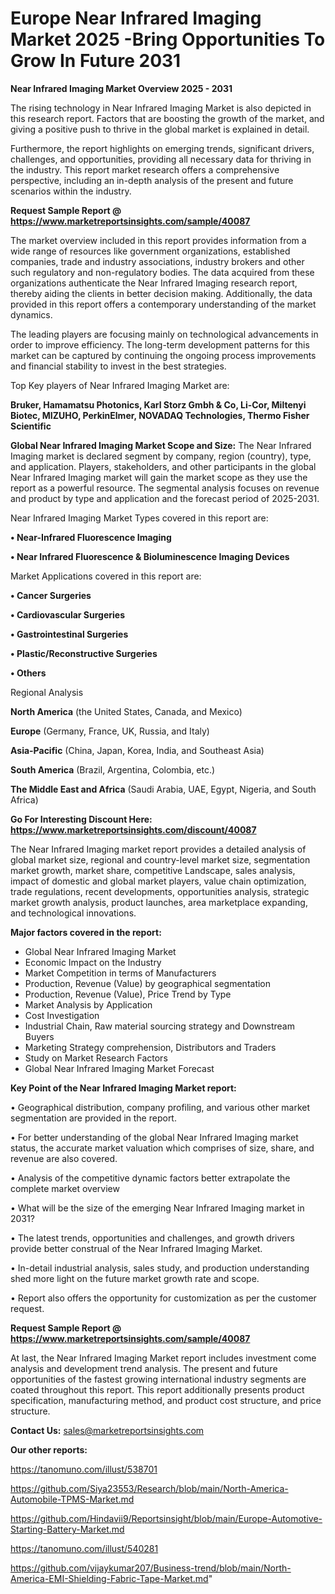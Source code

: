 # Europe Near Infrared Imaging Market 2025 -Bring Opportunities To Grow In Future 2031

<Strong> Near Infrared Imaging Market Overview 2025 - 2031</strong>

The rising technology in Near Infrared Imaging Market is also depicted in this research report. Factors that are boosting the growth of the market, and giving a positive push to thrive in the global market is explained in detail.

Furthermore, the report highlights on emerging trends, significant drivers, challenges, and opportunities, providing all necessary data for thriving in the industry. This report market research offers a comprehensive perspective, including an in-depth analysis of the present and future scenarios within the industry.

<strong>Request Sample Report @ <a href=https://www.marketreportsinsights.com/sample/40087>https://www.marketreportsinsights.com/sample/40087</a></strong>

The market overview included in this report provides information from a wide range of resources like government organizations, established companies, trade and industry associations, industry brokers and other such regulatory and non-regulatory bodies. The data acquired from these organizations authenticate the Near Infrared Imaging research report, thereby aiding the clients in better decision making. Additionally, the data provided in this report offers a contemporary understanding of the market dynamics.

The leading players are focusing mainly on technological advancements in order to improve efficiency. The long-term development patterns for this market can be captured by continuing the ongoing process improvements and financial stability to invest in the best strategies.

Top Key players of Near Infrared Imaging Market are:

<strong>Bruker, Hamamatsu Photonics, Karl Storz Gmbh & Co, Li-Cor, Miltenyi Biotec, MIZUHO, PerkinElmer, NOVADAQ Technologies, Thermo Fisher Scientific</strong>

<strong><b>Global Near Infrared Imaging Market Scope and Size:</b></strong>
The Near Infrared Imaging market is declared segment by company, region (country), type, and application. Players, stakeholders, and other participants in the global Near Infrared Imaging market will gain the market scope as they use the report as a powerful resource. The segmental analysis focuses on revenue and product by type and application and the forecast period of 2025-2031.

Near Infrared Imaging Market Types covered in this report are:

<strong>•  Near-Infrared Fluorescence Imaging

•  Near Infrared Fluorescence & Bioluminescence Imaging Devices</strong>

Market Applications covered in this report are:

<strong>•  Cancer Surgeries

•  Cardiovascular Surgeries

•  Gastrointestinal Surgeries

•  Plastic/Reconstructive Surgeries

•  Others</strong> 

Regional Analysis

<strong>North America</strong> (the United States, Canada, and Mexico)

<strong>Europe</strong> (Germany, France, UK, Russia, and Italy)

<strong>Asia-Pacific</strong> (China, Japan, Korea, India, and Southeast Asia)

<strong>South America</strong> (Brazil, Argentina, Colombia, etc.)

<strong>The Middle East and Africa</strong> (Saudi Arabia, UAE, Egypt, Nigeria, and South Africa)

<strong>Go For Interesting Discount Here: <a href=https://www.marketreportsinsights.com/discount/40087>https://www.marketreportsinsights.com/discount/40087</a></strong>

The Near Infrared Imaging market report provides a detailed analysis of global market size, regional and country-level market size, segmentation market growth, market share, competitive Landscape, sales analysis, impact of domestic and global market players, value chain optimization, trade regulations, recent developments, opportunities analysis, strategic market growth analysis, product launches, area marketplace expanding, and technological innovations.

<strong><b>Major factors covered in the report:</b></strong>
<ul>
  <li>Global Near Infrared Imaging Market </li>
  <li>Economic Impact on the Industry</li>
  <li>Market Competition in terms of Manufacturers</li>
  <li>Production, Revenue (Value) by geographical segmentation</li>
  <li>Production, Revenue (Value), Price Trend by Type</li>
  <li>Market Analysis by Application</li>
  <li>Cost Investigation</li>
  <li>Industrial Chain, Raw material sourcing strategy and Downstream Buyers</li>
  <li>Marketing Strategy comprehension, Distributors and Traders</li>
  <li>Study on Market Research Factors</li>
  <li>Global Near Infrared Imaging Market Forecast</li>
</ul>

<strong><b>Key Point of the Near Infrared Imaging Market report:</b></strong>

• Geographical distribution, company profiling, and various other market segmentation are provided in the report.

• For better understanding of the global Near Infrared Imaging market status, the accurate market valuation which comprises of size, share, and revenue are also covered.

• Analysis of the competitive dynamic factors better extrapolate the complete market overview

• What will be the size of the emerging Near Infrared Imaging market in 2031?

• The latest trends, opportunities and challenges, and growth drivers provide better construal of the Near Infrared Imaging Market.

• In-detail industrial analysis, sales study, and production understanding shed more light on the future market growth rate and scope.

• Report also offers the opportunity for customization as per the customer request.

<strong>Request Sample Report @ <a href=https://www.marketreportsinsights.com/sample/40087>https://www.marketreportsinsights.com/sample/40087</a></strong>

At last, the Near Infrared Imaging Market report includes investment come analysis and development trend analysis. The present and future opportunities of the fastest growing international industry segments are coated throughout this report. This report additionally presents product specification, manufacturing method, and product cost structure, and price structure.

<strong>Contact Us:</strong>
sales@marketreportsinsights.com

<strong>Our other reports:</strong>

<a href=https://tanomuno.com/illust/538701>https://tanomuno.com/illust/538701</a>

<a href=https://github.com/Siya23553/Research/blob/main/North-America-Automobile-TPMS-Market.md>https://github.com/Siya23553/Research/blob/main/North-America-Automobile-TPMS-Market.md</a>

<a href=https://github.com/Hindavii9/Reportsinsight/blob/main/Europe-Automotive-Starting-Battery-Market.md>https://github.com/Hindavii9/Reportsinsight/blob/main/Europe-Automotive-Starting-Battery-Market.md</a>

<a href=https://tanomuno.com/illust/540281>https://tanomuno.com/illust/540281</a>

<a href=https://github.com/vijaykumar207/Business-trend/blob/main/North-America-EMI-Shielding-Fabric-Tape-Market.md>https://github.com/vijaykumar207/Business-trend/blob/main/North-America-EMI-Shielding-Fabric-Tape-Market.md</a>"
